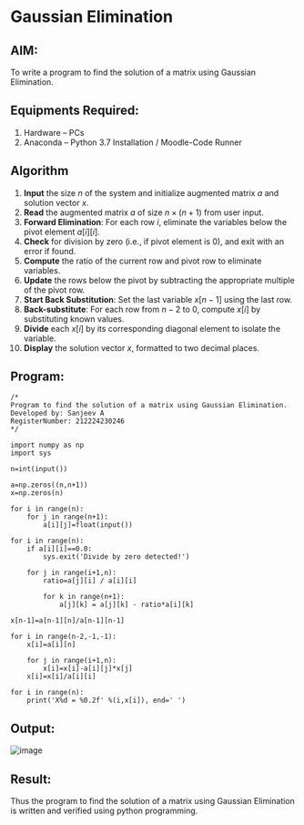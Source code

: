# Gaussian Elimination

## AIM:
To write a program to find the solution of a matrix using Gaussian Elimination.

## Equipments Required:
1. Hardware – PCs
2. Anaconda – Python 3.7 Installation / Moodle-Code Runner

## Algorithm

1. **Input** the size $n$ of the system and initialize augmented matrix $a$ and solution vector $x$.
2. **Read** the augmented matrix $a$ of size $n \times (n+1)$ from user input.
3. **Forward Elimination**: For each row $i$, eliminate the variables below the pivot element $a[i][i]$.
4. **Check** for division by zero (i.e., if pivot element is 0), and exit with an error if found.
5. **Compute** the ratio of the current row and pivot row to eliminate variables.
6. **Update** the rows below the pivot by subtracting the appropriate multiple of the pivot row.
7. **Start Back Substitution**: Set the last variable $x[n-1]$ using the last row.
8. **Back-substitute**: For each row from $n-2$ to 0, compute $x[i]$ by substituting known values.
9. **Divide** each $x[i]$ by its corresponding diagonal element to isolate the variable.
10. **Display** the solution vector $x$, formatted to two decimal places.


## Program:
```
/*
Program to find the solution of a matrix using Gaussian Elimination.
Developed by: Sanjeev A
RegisterNumber: 212224230246
*/

import numpy as np
import sys

n=int(input())

a=np.zeros((n,n+1))
x=np.zeros(n)

for i in range(n):
    for j in range(n+1):
        a[i][j]=float(input())
        
for i in range(n):
    if a[i][i]==0.0:
        sys.exit('Divide by zero detected!')
        
    for j in range(i+1,n):
        ratio=a[j][i] / a[i][i]
        
        for k in range(n+1):
            a[j][k] = a[j][k] - ratio*a[i][k]
            
x[n-1]=a[n-1][n]/a[n-1][n-1]

for i in range(n-2,-1,-1):
    x[i]=a[i][n]
    
    for j in range(i+1,n):
        x[i]=x[i]-a[i][j]*x[j]
    x[i]=x[i]/a[i][i]
    
for i in range(n):
    print('X%d = %0.2f' %(i,x[i]), end=' ')
```

## Output:
![image](https://github.com/user-attachments/assets/db9de84f-4240-4bf0-a75d-918f70057ae7)


## Result:
Thus the program to find the solution of a matrix using Gaussian Elimination is written and verified using python programming.


